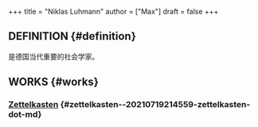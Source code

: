 +++
title = "Niklas Luhmann"
author = ["Max"]
draft = false
+++

## DEFINITION {#definition}

是德国当代重要的社会学家。


## WORKS {#works}


### [Zettelkasten](20210719214559-zettelkasten.md) {#zettelkasten--20210719214559-zettelkasten-dot-md}
